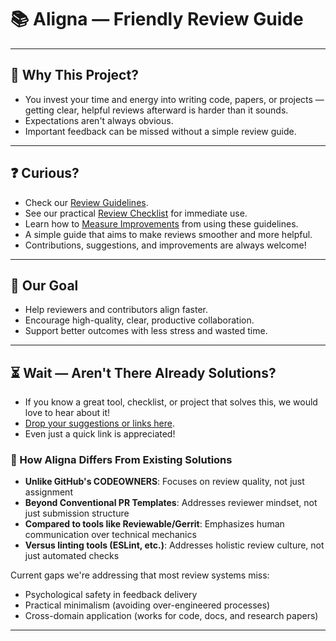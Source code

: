 # 📚 **Aligna** — Friendly Review Guide

---

## 📌 Why This Project?

- You invest your time and energy into writing code, papers, or projects — getting clear, helpful reviews afterward is harder than it sounds.
- Expectations aren't always obvious.
- Important feedback can be missed without a simple review guide.

---

## ❓ Curious?

- Check our [Review Guidelines](REVIEW_GUIDELINES.md).
- See our practical [Review Checklist](templates/review-checklist.md) for immediate use.
- Learn how to [Measure Improvements](METRICS.md) from using these guidelines.
- A simple guide that aims to make reviews smoother and more helpful.
- Contributions, suggestions, and improvements are always welcome!

---

## 🎯 Our Goal

- Help reviewers and contributors align faster.
- Encourage high-quality, clear, productive collaboration.
- Support better outcomes with less stress and wasted time.

---

## ⏳ Wait — Aren't There Already Solutions?

- If you know a great tool, checklist, or project that solves this, we would love to hear about it!
- [Drop your suggestions or links here](../../issues/new?template=feedback-template.md).
- Even just a quick link is appreciated!

### 🔄 How Aligna Differs From Existing Solutions

- **Unlike GitHub's CODEOWNERS**: Focuses on review quality, not just assignment
- **Beyond Conventional PR Templates**: Addresses reviewer mindset, not just submission structure
- **Compared to tools like Reviewable/Gerrit**: Emphasizes human communication over technical mechanics
- **Versus linting tools (ESLint, etc.)**: Addresses holistic review culture, not just automated checks

Current gaps we're addressing that most review systems miss:

- Psychological safety in feedback delivery
- Practical minimalism (avoiding over-engineered processes)
- Cross-domain application (works for code, docs, and research papers)

---
